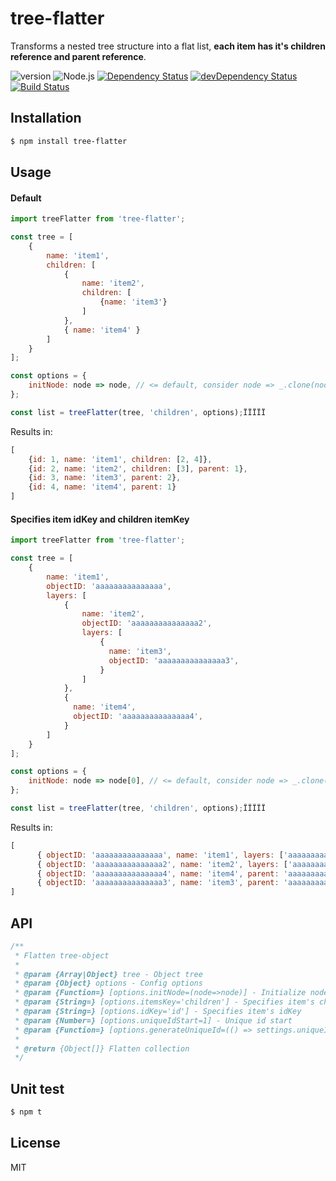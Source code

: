 # tree-flatter

Transforms a nested tree structure into a flat list, **each item has it's children reference and parent reference**.

![version](https://img.shields.io/npm/v/tree-flatter.svg)
![Node.js](https://img.shields.io/badge/node.js-%3E=_6.0-brightgreen.svg)
[![Dependency Status](https://david-dm.org/MrPeak/flatten-tree.svg)](https://david-dm.org/jweidler/flatten-tree)
[![devDependency Status](https://david-dm.org/MrPeak/flatten-tree/dev-status.svg)](https://david-dm.org/jweidler/flatten-tree#info=devDependencies)
[![Build Status](https://api.travis-ci.org/MrPeak/flatten-tree.svg?branch=master)](https://travis-ci.org/travis-ci/travis-web)

## Installation

```bash
$ npm install tree-flatter
```

## Usage

#### Default

```javascript
import treeFlatter from 'tree-flatter';

const tree = [
    {
        name: 'item1',
        children: [
            {
                name: 'item2',
                children: [
                    {name: 'item3'}
                ]
            },
            { name: 'item4' }
        ]
    }
];

const options = {
    initNode: node => node, // <= default, consider node => _.clone(node) to avoid mutating the tree
};

const list = treeFlatter(tree, 'children', options);ÏÏÏÏÏ
```

Results in:

```javascript
[
    {id: 1, name: 'item1', children: [2, 4]},
    {id: 2, name: 'item2', children: [3], parent: 1},
    {id: 3, name: 'item3', parent: 2},
    {id: 4, name: 'item4', parent: 1}
]
```

#### Specifies item idKey and children itemKey

```javascript
import treeFlatter from 'tree-flatter';

const tree = [
    {
        name: 'item1',
        objectID: 'aaaaaaaaaaaaaaa',
        layers: [
            {
                name: 'item2',
                objectID: 'aaaaaaaaaaaaaaa2',
                layers: [
                    {
                      name: 'item3',
                      objectID: 'aaaaaaaaaaaaaaa3',
                    }
                ]
            },
            {
              name: 'item4',
              objectID: 'aaaaaaaaaaaaaaa4',
            }
        ]
    }
];

const options = {
    initNode: node => node[0], // <= default, consider node => _.clone(node) to avoid mutating the tree
};

const list = treeFlatter(tree, 'children', options);ÏÏÏÏÏ
```

Results in:

```javascript
[
      { objectID: 'aaaaaaaaaaaaaaa', name: 'item1', layers: ['aaaaaaaaaaaaaaa2', 'aaaaaaaaaaaaaaa4'] },
      { objectID: 'aaaaaaaaaaaaaaa2', name: 'item2', layers: ['aaaaaaaaaaaaaaa3'], parent: 'aaaaaaaaaaaaaaa' },
      { objectID: 'aaaaaaaaaaaaaaa4', name: 'item4', parent: 'aaaaaaaaaaaaaaa' },
      { objectID: 'aaaaaaaaaaaaaaa3', name: 'item3', parent: 'aaaaaaaaaaaaaaa2' },
]
```

## API

```javascript
/**
 * Flatten tree-object
 *
 * @param {Array|Object} tree - Object tree
 * @param {Object} options - Config options
 * @param {Function=} [options.initNode=(node=>node)] - Initialize node
 * @param {String=} [options.itemsKey='children'] - Specifies item's children itemsKey
 * @param {String=} [options.idKey='id'] - Specifies item's idKey
 * @param {Number=} [options.uniqueIdStart=1] - Unique id start
 * @param {Function=} [options.generateUniqueId=(() => settings.uniqueIdStart++)] - Unique id generator
 *
 * @return {Object[]} Flatten collection
 */
```

## Unit test

```bash
$ npm t
```

## License

MIT
